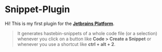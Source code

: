 # Snippet-Plugin

Hi! This is my first plugin for the **[Jetbrains Platform](https://plugins.jetbrains.com/plugin/11018-easysnippet)**. 
> It generates hastebin-snippets of a whole code file (or a selection) whenever you click on a button like **Code > Create a Snippet** or whenever you use  a shortcut like **ctrl + alt + 2**. 